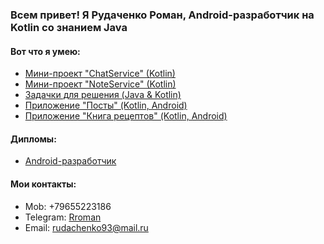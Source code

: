 ### Всем привет! Я Рудаченко Роман, Android-разработчик на Kotlin со знанием Java

#### Вот что я умею:
- [Мини-проект "ChatService" (Kotlin)](https://github.com/justNotOnMyShift/chat-service)
- [Мини-проект "NoteService" (Kotlin)](https://github.com/justNotOnMyShift/note-service)
- [Задачки для решения (Java & Kotlin)](https://github.com/justNotOnMyShift?tab=repositories)
- [Приложение "Посты" (Kotlin, Android)](https://github.com/justNotOnMyShift/first-app-and)
- [Приложение "Книга рецептов" (Kotlin, Android)](https://github.com/justNotOnMyShift/NeRecipe)

#### Дипломы:

- [Android-разработчик](https://github.com/justNotOnMyShift/android-developer-diplom)

#### Мои контакты:

- Mob: +79655223186
- Telegram: [Rroman](https://t.me/rromanGoToFuture)
- Email: rudachenko93@mail.ru

